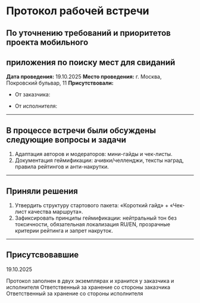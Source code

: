 # Протокол рабочей встречи

## По уточнению требований и приоритетов проекта мобильного

## приложения по поиску мест для свиданий

**Дата проведения:** 19.10.2025
**Место проведения:** г. Москва, Покровский бульвар, 11
**Присутствовали:**

- От заказчика:

- От исполнителя:

---

## В процессе встречи были обсуждены следующие вопросы и задачи

1. Адаптация авторов и модераторов: мини-гайды и чек-листы.
2. Документация геймификации: ачивки/челленджи, тексты наград, правила рейтингов и анти-накрутки.

---

## Приняли решения

1. Утвердить структуру стартового пакета: «Короткий гайд» + «Чек-лист качества маршрута».
2. Зафиксировать принципы геймификации:
нейтральный тон без токсичности, обязательная локализация RU/EN, прозрачные критерии рейтинга и запрет накруток.

---

## Присутсвовавшие

19.10.2025

Протокол заполнен в двух экземплярах и хранится у заказчика и исполнителя
Ответственный за хранение со стороны заказчика
Ответственный за хранение со стороны исполнителя
